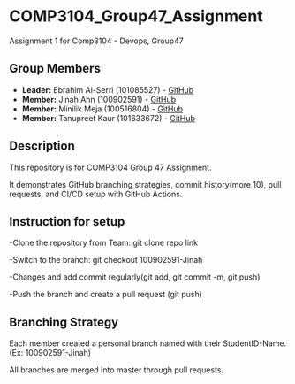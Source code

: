 # COMP3104\_Group47\_Assignment

Assignment 1 for Comp3104 - Devops, Group47


## Group Members

- **Leader:** Ebrahim Al-Serri (101085527) - [GitHub](https://github.com/Ibrahimdur1989)
- **Member:** Jinah Ahn (100902591) - [GitHub](https://github.com/paulfrankey5)
- **Member:** Minilik Meja (100516804) - [GitHub](https://github.com/Minimeja)
- **Member:** Tanupreet Kaur (101633672) - [GitHub](https://github.com/tanupreet21)




## Description



This repository is for COMP3104 Group 47 Assignment.

It demonstrates GitHub branching strategies, commit history(more 10), pull requests, and CI/CD setup with GitHub Actions.



## Instruction for setup

-Clone the repository from Team: git clone repo link

-Switch to the branch: git checkout 100902591-Jinah

-Changes and add commit regularly(git add, git commit -m, git push)

-Push the branch and create a pull request (git push)



## Branching Strategy

Each member created a personal branch named with their StudentID-Name. (Ex: 100902591-Jinah)

All branches are merged into master through pull requests.


